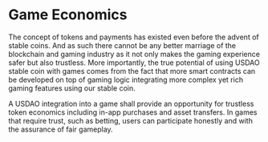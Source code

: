 # Game Economics

The concept of tokens and payments has existed even before the advent of stable coins. And as such there cannot be any better marriage of the blockchain and gaming industry as it not only makes the gaming experience safer but also trustless. More importantly, the true potential of using USDAO stable coin with games comes from the fact that more smart contracts can be developed on top of gaming logic integrating more complex yet rich gaming features using our stable coin.

A USDAO integration into a game shall provide an opportunity for trustless token economics including in-app purchases and asset transfers. In games that require trust, such as betting, users can participate honestly and with the assurance of fair gameplay.

